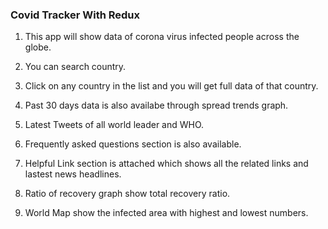 ### Covid Tracker With Redux

1. This app will show data of corona virus infected people across the globe.

2. You can search country.

3. Click on any country in the list and you will get full data of that country.

4. Past 30 days data is also availabe through spread trends graph.

5. Latest Tweets of all world leader and WHO.

6. Frequently asked questions section is also available.

7. Helpful Link section is attached which shows all the related links and lastest news headlines.

8. Ratio of recovery graph show total recovery ratio.

9. World Map show the infected area with highest and lowest numbers.

